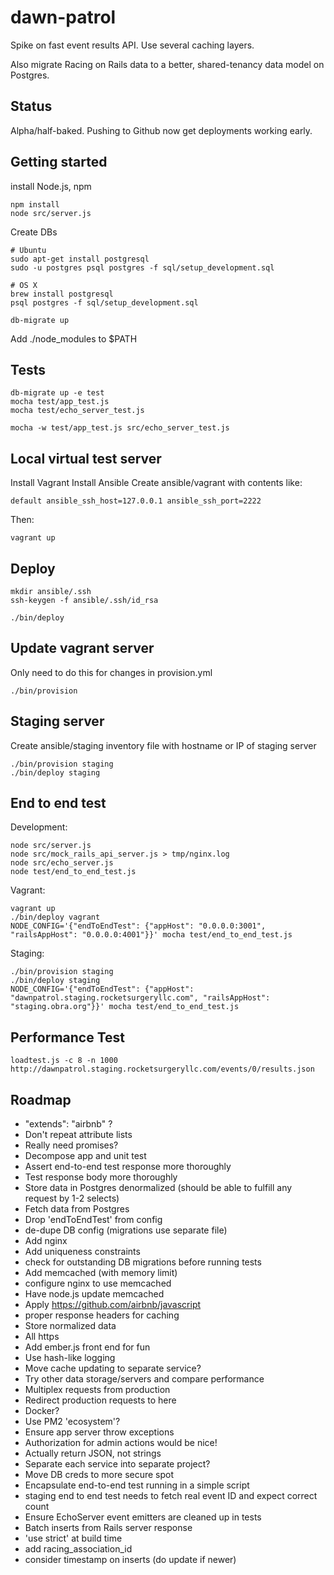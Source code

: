dawn-patrol
===========
Spike on fast event results API. Use several caching layers.

Also migrate Racing on Rails data to a better, shared-tenancy data model on Postgres.

Status
------
Alpha/half-baked. Pushing to Github now get deployments working early.

Getting started
---------------
install Node.js, npm

    npm install
    node src/server.js

Create DBs

    # Ubuntu
    sudo apt-get install postgresql
    sudo -u postgres psql postgres -f sql/setup_development.sql

    # OS X
    brew install postgresql
    psql postgres -f sql/setup_development.sql

    db-migrate up

Add ./node_modules to $PATH

Tests
-----
    db-migrate up -e test
    mocha test/app_test.js
    mocha test/echo_server_test.js

    mocha -w test/app_test.js src/echo_server_test.js

Local virtual test server
-------------------------
Install Vagrant
Install Ansible
Create ansible/vagrant with contents like:

    default ansible_ssh_host=127.0.0.1 ansible_ssh_port=2222

Then:

    vagrant up

Deploy
------
    mkdir ansible/.ssh
    ssh-keygen -f ansible/.ssh/id_rsa

    ./bin/deploy

Update vagrant server
---------------------
Only need to do this for changes in provision.yml

    ./bin/provision

Staging server
--------------
Create ansible/staging inventory file with hostname or IP of staging server

    ./bin/provision staging
    ./bin/deploy staging


End to end test
---------------
Development:

    node src/server.js
    node src/mock_rails_api_server.js > tmp/nginx.log
    node src/echo_server.js
    node test/end_to_end_test.js

Vagrant:

    vagrant up
    ./bin/deploy vagrant
    NODE_CONFIG='{"endToEndTest": {"appHost": "0.0.0.0:3001", "railsAppHost": "0.0.0.0:4001"}}' mocha test/end_to_end_test.js

Staging:

    ./bin/provision staging
    ./bin/deploy staging
    NODE_CONFIG='{"endToEndTest": {"appHost": "dawnpatrol.staging.rocketsurgeryllc.com", "railsAppHost": "staging.obra.org"}}' mocha test/end_to_end_test.js

Performance Test
----------------

    loadtest.js -c 8 -n 1000 http://dawnpatrol.staging.rocketsurgeryllc.com/events/0/results.json

Roadmap
-------
*   "extends": "airbnb" ?
* Don't repeat attribute lists
* Really need promises?
* Decompose app and unit test
* Assert end-to-end test response more thoroughly
* Test response body more thoroughly
* Store data in Postgres denormalized (should be able to fulfill any request by 1-2 selects)
* Fetch data from Postgres
* Drop 'endToEndTest' from config
* de-dupe DB config (migrations use separate file)
* Add nginx
* Add uniqueness constraints
* check for outstanding DB migrations before running tests
* Add memcached (with memory limit)
* configure nginx to use memcached
* Have node.js update memcached
* Apply https://github.com/airbnb/javascript
* proper response headers for caching
* Store normalized data
* All https
* Add ember.js front end for fun
* Use hash-like logging
* Move cache updating to separate service?
* Try other data storage/servers and compare performance
* Multiplex requests from production
* Redirect production requests to here
* Docker?
* Use PM2 'ecosystem'?
* Ensure app server throw exceptions
* Authorization for admin actions would be nice!
* Actually return JSON, not strings
* Separate each service into separate project?
* Move DB creds to more secure spot
* Encapsulate end-to-end test running in a simple script
* staging end to end test needs to fetch real event ID and expect correct count
* Ensure EchoServer event emitters are cleaned up in tests
* Batch inserts from Rails server response
* 'use strict' at build time
* add racing_association_id
* consider timestamp on inserts (do update if newer)

